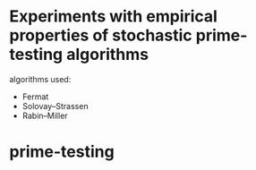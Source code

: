 
# Experiments with empirical properties of stochastic prime-testing algorithms

algorithms used:

- Fermat
- Solovay–Strassen
- Rabin–Miller






# prime-testing
